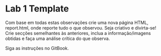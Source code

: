# Lab 1 Template

Com base em todas estas observações crie uma nova página HTML, report.html, onde reporte tudo o que observou. Seja criativo e divirta-se! Crie secções semelhantes às anteriores, inclua a informação/imagens obtidas e faça uma análise crítica do que observa.

Siga as instruções no GitBook.